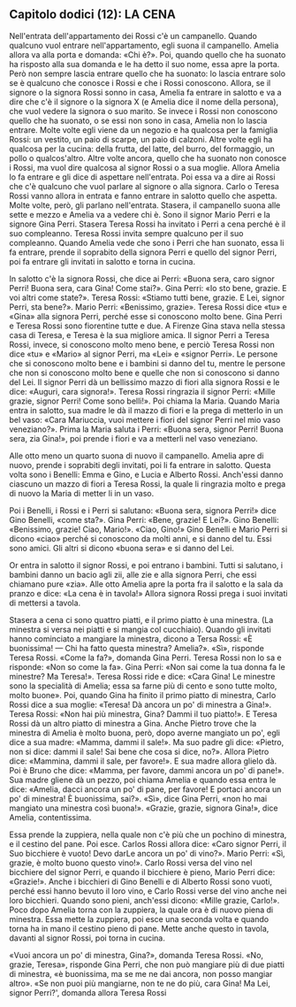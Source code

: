 ## Capitolo dodici (12): LA CENA

Nell'entrata dell'appartamento dei Rossi c'è un campanello. Quando qualcuno vuol entrare nell'appartamento, egli suona il campanello. Amelia allora va alla porta e domanda: «Chi è?». Poi, quando quello che ha suonato ha risposto alla sua domanda e le ha detto il suo nome, essa apre la porta. Però non sempre lascia entrare quello che ha suonato: lo lascia entrare solo se è qualcuno che conosce i Rossi e che i Rossi conoscono. Allora, se il signore o la signora Rossi sonno in casa, Amelia fa entrare in salotto e va a dire che c'è il signore o la signora X (e Amelia dice il nome della persona), che vuol vedere la signora o suo marito. Se invece i Rossi non conoscono quello che ha suonato, o se essi non sono in casa, Amelia non lo lascia entrare. Molte volte egli viene da un negozio e ha qualcosa per la famiglia Rossi: un vestito, un paio di scarpe, un paio di calzoni. Altre volte egli ha qualcosa per la cucina: della frutta, del latte, del burro, del formaggio, un pollo o qualcos'altro. Altre volte ancora, quello che ha suonato non conosce i Rossi, ma vuol dire qualcosa al signor Rossi o a sua moglie. Allora Amelia lo fa entrare e gli dice di aspettare nell'entrata. Poi essa va a dire ai Rossi che c'è qualcuno che vuol parlare al signore o alla signora. Carlo o Teresa Rossi vanno allora in entrata e fanno entrare in salotto quello che aspetta. Molte volte, però, gli parlano nell'entrata. Stasera, il campanello suona alle sette e mezzo e Amelia va a vedere chi è. Sono il signor Mario Perri e la signore Gina Perri. Stasera Teresa Rossi ha invitato i Perri a cena perché è il suo compleanno. Teresa Rossi invita sempre qualcuno per il suo compleanno. Quando Amelia vede che sono i Perri che han suonato, essa li fa entrare, prende il soprabito della signora Perri e quello del signor Perri, poi fa entrare gli invitati in salotto e torna in cucina.

In salotto c'è la signora Rossi, che dice ai Perri: «Buona sera, caro signor Perri! Buona sera, cara Gina! Come stai?». Gina Perri: «Io sto bene, grazie. E voi altri come state?». Teresa Rossi: «Stiamo tutti bene, grazie. E Lei, signor Perri, sta bene?». Mario Perri: «Benissimo, grazie». Teresa Rossi dice «tu» e «Gina» alla signora Perri, perché esse si conoscono molto bene. Gina Perri e Teresa Rossi sono fiorentine tutte e due. A Firenze Gina stava nella stessa casa di Teresa, e Teresa è la sua migliore amica. Il signor Perri a Teresa Rossi, invece, si conoscono molto meno bene, e perciò Teresa Rossi non dice «tu» e «Mario» al signor Perri, ma «Lei» e «signor Perri». Le persone che si conoscono molto bene e i bambini si danno del tu, mentre le persone che non si conoscono molto bene e quelle che non si conoscono si danno del Lei. Il signor Perri dà un bellissimo mazzo di fiori alla signora Rossi e le dice: «Auguri, cara signora!». Teresa Rossi ringrazia il signor Perri: «Mille grazie, signor Perri! Come sono belli!». Poi chiama la Maria. Quando Maria entra in salotto, sua madre le dà il mazzo di fiori e la prega di metterlo in un bel vaso: «Cara Mariuccia, vuoi mettere i fiori del signor Perri nel mio vaso veneziano?». Prima la Maria saluta i Perri: «Buona sera, signor Perri! Buona sera, zia Gina!», poi prende i fiori e va a metterli nel vaso veneziano.

Alle otto meno un quarto suona di nuovo il campanello. Amelia apre di nuovo, prende i soprabiti degli invitati, poi li fa entrare in salotto. Questa volta sono i Benelli: Emma e Gino, e Lucia e Alberto Rossi. Anch'essi danno ciascuno un mazzo di fiori a Teresa Rossi, la quale li ringrazia molto e prega di nuovo la Maria di metter li in un vaso.

Poi i Benelli, i Rossi e i Perri si salutano: «Buona sera, signora Perri!» dice Gino Benelli, «come sta?». Gina Perri: «Bene, grazie! E Lei?». Gino Benelli: «Benissimo, grazie! Ciao, Mario!». «Ciao, Gino!» Gino Benelli e Mario Perri si dicono «ciao» perché si conoscono da molti anni, e si danno del tu. Essi sono amici. Gli altri si dicono «buona sera» e si danno del Lei.

Or entra in salotto il signor Rossi, e poi entrano i bambini. Tutti si salutano, i bambini danno un bacio agli zii, alle zie e alla signora Perri, che essi chiamano pure «zia». Alle otto Amelia apre la porta fra il salotto e la sala da pranzo e dice: «La cena è in tavola!» Allora signora Rossi prega i suoi invitati di mettersi a tavola.

Stasera a cena ci sono quattro piatti, e il primo piatto è una minestra. (La minestra si versa nei piatti e si mangia col cucchiaio). Quando gli invitati hanno cominciato a mangiare la minestra, dicono a Tersa Rossi: «È buonissima! — Chi ha fatto questa minestra? Amelia?». «Sì», risponde Teresa Rossi. «Come la fa?», domanda Gina Perri. Teresa Rossi non lo sa e risponde: «Non so come la fa». Gina Perri: «Non sai come la tua donna fa le minestre? Ma Teresa!». Teresa Rossi ride e dice: «Cara Gina! Le minestre sono la specialità di Amelia; essa sa farne più di cento e sono tutte molto, molto buone». Poi, quando Gina ha finito il primo piatto di minestra, Carlo Rossi dice a sua moglie: «Teresa! Dà ancora un po' di minestra a Gina!». Teresa Rossi: «Non hai più minestra, Gina? Dammi il tuo piatto!». E Teresa Rossi dà un altro piatto di minestra a Gina. Anche Pietro trove che la minestra di Amelia è molto buona, però, dopo averne mangiato un po', egli dice a sua madre: «Mamma, dammi il sale!». Ma suo padre gli dice: «Pietro, non si dice: dammi il sale! Sai bene che cosa si dice, no?». Allora Pietro dice: «Mammina, dammi il sale, per favore!». E sua madre allora glielo dà. Poi è  Bruno che dice: «Mamma, per favore, dammi ancora un po' di pane!». Sua madre gliene dà un pezzo, poi chiama Amelia e quando essa entra le dice: «Amelia, dacci ancora un po' di pane, per favore! E portaci ancora un po' di minestra! È buonissima, sai?». «Sì», dice Gina Perri, «non ho mai mangiato una minestra così buona!». «Grazie, grazie, signora Gina!», dice Amelia, contentissima.

Essa prende la zuppiera, nella quale non c'è più che un pochino di minestra, e il cestino del pane. Poi esce. Carlos Rossi allora dice: «Caro signor Perri, il Suo bicchiere è vuoto! Devo darLe ancora un po' di vino?». Mario Perri: «Sì, grazie, è molto buono questo vino!». Carlo Rossi versa del vino nel bicchiere del signor Perri, e quando il bicchiere è pieno, Mario Perri dice: «Grazie!». Anche i bicchieri di Gino Benelli e di Alberto Rossi sono vuoti, perché essi hanno bevuto il loro vino, e Carlo Rossi verse del vino anche nei loro bicchieri. Quando sono pieni, anch'essi dicono: «Mille grazie, Carlo!». Poco dopo Amelia torna con la zuppiera, la quale ora è di nuovo piena di minestra. Essa mette la zuppiera, poi esce una seconda volta e quando torna ha in mano il cestino pieno di pane. Mette anche questo in tavola, davanti al signor Rossi, poi torna in cucina.

«Vuoi ancora un po' di minestra, Gina?», domanda Teresa Rossi. «No, grazie, Teresa», risponde Gina Perri, che non può mangiare più di due piatti di minestra, «è buonissima, ma se me ne dai ancora, non posso mangiar altro». «Se non puoi più mangiarne, non te ne do più, cara Gina! Ma Lei, signor Perri?', domanda allora Teresa Rossi

<p style="page-break-after: always;"> </p>
<!--stackedit_data:
eyJoaXN0b3J5IjpbMTE1Nzk1NTI5NiwtNzA0ODUxMTQxLDYwNz
k0MzYxNywxNTEwNDkxMTQyLC0xMDA4Mzg4NTQ4LDU4NDkwMDY5
N119
-->